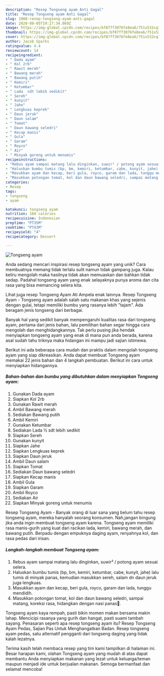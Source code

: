 ```yaml
---
description: "Resep Tongseng ayam Anti Gagal"
title: "Resep Tongseng ayam Anti Gagal"
slug: 1088-resep-tongseng-ayam-anti-gagal
date: 2020-08-05T19:17:34.869Z
image: https://img-global.cpcdn.com/recipes/bf87ff3076fe8ea6/751x532cq70/tongseng-ayam-foto-resep-utama.jpg
thumbnail: https://img-global.cpcdn.com/recipes/bf87ff3076fe8ea6/751x532cq70/tongseng-ayam-foto-resep-utama.jpg
cover: https://img-global.cpcdn.com/recipes/bf87ff3076fe8ea6/751x532cq70/tongseng-ayam-foto-resep-utama.jpg
author: Jacob Sparks
ratingvalue: 4.4
reviewcount: 14
recipeingredient:
- " Dada ayam"
- " Kol 2rb"
- " Rawit merah"
- " Bawang merah"
- " Bawang putih"
- " Kemiri"
- " Ketumbar"
- " Lada  sdt lebih sedikit"
- " Sereh"
- " kunyit"
- " Jahe"
- " Lengkuas keprek"
- " Daun jeruk"
- " Daun salam"
- " Tomat"
- " Daun bawang seledri"
- " Kecap manis"
- " Gula"
- " Garam"
- " Royco"
- " Air"
- " Minyak goreng untuk menumis"
recipeinstructions:
- "Rebus ayam sampai matang lalu dinginkan, suwir² / potong ayam sesuai selera."
- "Haluskan bumbu tumis (bp, bm, kemiri, ketumbar, cabe, kunyit, jahe) lalu tumis di minyak panas, kemudian masukkan sereh, salam dn daun jeruk juga lengkuas."
- "Masukkan ayam dan kecap, beri gula, royco, garam dan lada, tunggu mendidih."
- "Masukkan potongan tomat, kol dan daun bawang seledri, sampai matang, koreksi rasa, hidangkan dengan nasi panas🤤."
categories:
- Resep
tags:
- tongseng
- ayam

katakunci: tongseng ayam 
nutrition: 169 calories
recipecuisine: Indonesian
preptime: "PT35M"
cooktime: "PT43M"
recipeyield: "4"
recipecategory: Dessert

---
```



![Tongseng ayam](https://img-global.cpcdn.com/recipes/bf87ff3076fe8ea6/751x532cq70/tongseng-ayam-foto-resep-utama.jpg)

Anda sedang mencari inspirasi resep tongseng ayam yang unik? Cara membuatnya memang tidak terlalu sulit namun tidak gampang juga. Kalau keliru mengolah maka hasilnya tidak akan memuaskan dan bahkan tidak sedap. Padahal tongseng ayam yang enak selayaknya punya aroma dan cita rasa yang bisa memancing selera kita.

Lihat juga resep Tongseng Ayam Ati Ampela enak lainnya. Resep Tongseng Ayam - Tongseng ayam adalah salah satu makanan khas yang sejenis dengan gulai, tetapi memiliki bumbu yang rasanya lebih &#34;tajam&#34;. Ada beragam jenis tongseng dari berbagai.

Banyak hal yang sedikit banyak mempengaruhi kualitas rasa dari tongseng ayam, pertama dari jenis bahan, lalu pemilihan bahan segar hingga cara mengolah dan menghidangkannya. Tak perlu pusing jika hendak menyiapkan tongseng ayam yang enak di mana pun anda berada, karena asal sudah tahu triknya maka hidangan ini mampu jadi sajian istimewa.


Berikut ini ada beberapa cara mudah dan praktis dalam mengolah tongseng ayam yang siap dikreasikan. Anda dapat membuat Tongseng ayam memakai 22 jenis bahan dan 4 langkah pembuatan. Berikut ini cara untuk menyiapkan hidangannya.

<!--inarticleads1-->

##### Bahan-bahan dan bumbu yang dibutuhkan dalam menyiapkan Tongseng ayam:

1. Gunakan  Dada ayam
1. Siapkan  Kol 2rb
1. Gunakan  Rawit merah
1. Ambil  Bawang merah
1. Sediakan  Bawang putih
1. Ambil  Kemiri
1. Gunakan  Ketumbar
1. Sediakan  Lada ½ sdt lebih sedikit
1. Siapkan  Sereh
1. Gunakan  kunyit
1. Siapkan  Jahe
1. Siapkan  Lengkuas keprek
1. Siapkan  Daun jeruk
1. Ambil  Daun salam
1. Siapkan  Tomat
1. Sediakan  Daun bawang seledri
1. Siapkan  Kecap manis
1. Ambil  Gula
1. Siapkan  Garam
1. Ambil  Royco
1. Sediakan  Air
1. Siapkan  Minyak goreng untuk menumis


Resep Tongseng Ayam - Banyak orang di luar sana yang belum tahu resep tongseng ayam, mereka hanyalah seorang konsumen. Nah,jangan bingung jika anda ingin membuat tongseng ayam karena. Tongseng ayam memiliki rasa manis-gurih yang kuat dari racikan lada, kemiri, bawang merah, dan bawang putih. Berpadu dengan empuknya daging ayam, renyahnya kol, dan rasa pedas dari irisan. 

<!--inarticleads2-->

##### Langkah-langkah membuat Tongseng ayam:

1. Rebus ayam sampai matang lalu dinginkan, suwir² / potong ayam sesuai selera.
1. Haluskan bumbu tumis (bp, bm, kemiri, ketumbar, cabe, kunyit, jahe) lalu tumis di minyak panas, kemudian masukkan sereh, salam dn daun jeruk juga lengkuas.
1. Masukkan ayam dan kecap, beri gula, royco, garam dan lada, tunggu mendidih.
1. Masukkan potongan tomat, kol dan daun bawang seledri, sampai matang, koreksi rasa, hidangkan dengan nasi panas🤤.


Tongseng ayam kaya rempah, pasti bikin momen makan bersama makin lahap. Mencicipi rasanya yang gurih dan hangat, pasti suami tambah sayang. Penasaran seperti apa resep tongseng ayam itu? Resep Tongseng Ayam Pedas, Sajian Pas Untuk Menghangatkan Badan. Resep tongseng ayam pedas, satu alternatif pengganti dari tongseng daging yang tidak kalah lezatnya. 

Terima kasih telah membaca resep yang tim kami tampilkan di halaman ini. Besar harapan kami, olahan Tongseng ayam yang mudah di atas dapat membantu Anda menyiapkan makanan yang lezat untuk keluarga/teman maupun menjadi ide untuk berjualan makanan. Semoga bermanfaat dan selamat mencoba!
